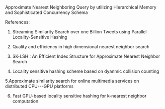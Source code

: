 Approximate Nearest Neighboring Query by utilizing Hierarchical Memory and Sophisticated Concurrency Schema 


References:

1. Streaming Similarity Search over one Billion Tweets using Parallel Locality-Sensitive Hashing

2. Quality and efficiency in high dimensional nearest neighbor search

3. SK-LSH : An Efficient Index Structure for Approximate Nearest Neighbor Search

4. Locality sensitive hashing scheme based on dyanmic collision counting

5.Approximate similarity search for online multimedia services on distributed CPU---GPU platforms

6. Fast GPU-based locality sensitive hashing for k-nearest neighbor computation

